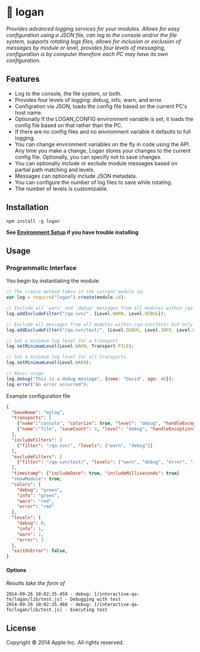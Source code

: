 #  logan

*Provides advanced logging services for your modules. Allows for easy configuration using a JSON file, can log to the console and/or the file system, supports rotating logs files, allows for inclusion or exclusion of messages by module or level, provides four levels of messaging, configuration is by computer therefore each PC may have its own configuration.*

## Features
- Log to the console, the file system, or both.
- Provides four levels of logging: debug, info, warn, and error.
- Configration via JSON, loads the config file based on the current PC's host name.
- Optionally If the LOGAN_CONFIG environment variable is set, it loads the config file based on that rather than the PC.
- If there are no config files and no environment variable it defaults to full logging.
- You can change environment variables on the fly in code using the API. Any time you make a change, Logan stores your changes to the current config file. Optionally, you can specify not to save changes.
- You can optionally include or exclude module messages based on partial path matching and levels.
- Messages can optionally include JSON metadata.
- You can configure the number of log files to save while rotating.
- The number of levels is customizable.
## Installation
`npm install -g logan`

**See [Environment Setup](https://interactive-git.apple.com/interactive-qa-fe/Environment-Setup) if you have trouble installing**

## Usage
### Programmatic Interface
You begin by instantiating the module.
```javascript
// The create method takes in the current module id.
var log = require("logan").create(module.id);

// Include all 'warn' and 'debug' messages from all modules within /qa-svn/
log.addIncludeFilter("/qa-svn/", [Level.WARN, Level.DEBUG]);

// Exclude all messages from all modules within /qa-svn/test/ but only for the file log.
log.addExcludeFilter("/qa-svn/test/", [Level.DEBUG, Level.INFO, Level.WARN, Level.ERROR], Transport.FILE);

// Set a minimum log level for a transport
log.setMinimumLevel(Level.WARN, Transport.FILE);

// Set a minimum log level for all transports
log.setMinimumLevel(Level.WARN);

// Basic usage
log.debug("This is a debug message", {name: "David", age: 46});
log.error("An error occurred");
```
Example configuration file
```json
{
  "baseName": "mylog",
  "transports": [
  	{"name":"console", "colorize": true, "level": "debug", "handleExceptions": true, "silent": false},
  	{"name":"file", "saveCount": 3, "level": "debug", "handleExceptions": true, "silent": false}
  ],
  "includeFilters": [
    {"filter": "/qa-svn/", "levels": ["warn", "debug"]}
  ],
  "excludeFilters": [
    {"filter": "/qa-svn/test/", "levels": ["warn", "debug", "error", "info"]}
  ],
  "timestamp": {"includeDate": true, "includeMilliseconds": true}
  "showModule": true,
  "colors": {
    "debug": "green",
    "info": "green",
    "warn": "red",
    "error": "red"
  },
  "levels": {
  	"debug": 0,
    "info": 1,
    "warn": 2,
    "error": 3
  },
  "exitOnError": false,
}
```
#### Options

*Results take the form of*

```shell
2014-09-26 10:02:35.458 - debug: [/interactive-qa-fe/logan/lib/test.js] - Debugging with test
2014-09-26 10:02:35.460 - debug: [/interactive-qa-fe/logan/lib/test.js] - Executing test
```

## License
Copyright © 2014 Apple Inc. All rights reserved.